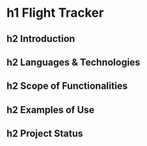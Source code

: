 # h1 Flight Tracker
## h2 Introduction
## h2 Languages & Technologies
## h2 Scope of Functionalities
## h2 Examples of Use
## h2 Project Status